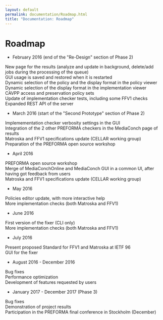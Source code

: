 ```yaml
---
layout: default
permalink: documentation/Roadmap.html
title: "Documentation: Roadmap"
---
```


# Roadmap

* February 2016 (end of the "Re-Design" section of Phase 2)

New page for the results (analyze and update in background, delete/add jobs during the processing of the queue)  
GUI usage is saved and restored when it is restarted  
Dynamic selection of the policy and the display format in the policy viewer  
Dynamic selection of the display format in the implementation viewer  
CAVPP access and preservation policy sets  
Update of implementation checker tests, including some FFV1 checks  
Expanded REST API of the server  

* March 2016 (start of the "Second Prototype" section of Phase 2)

Implemementation checker verbosity settings in the GUI  
Integration of the 2 other PREFORMA checkers in the MediaConch page of results  
Matroska and FFV1 specifications update (CELLAR working group)  
Preparation of the PREFORMA open source workshop  

* April 2016

PREFORMA open source workshop  
Merge of MediaConchOnline and MediaConch GUI in a common UI, after having got feedback from users  
Matroska and FFV1 specifications update (CELLAR working group)  

* May 2016

Policies editor update, with more interactive help  
More implementation checks (both Matroska and FFV1)  

* June 2016

First version of the fixer (CLI only)  
More implementation checks (both Matroska and FFV1)  

* July 2016

Present proposed Standard for FFV1 and Matroska at IETF 96  
GUI for the fixer  

* August 2016 - December 2016

Bug fixes  
Performance optimization  
Development of features requested by users  

* January 2017 - December 2017 (Phase 3)

Bug fixes  
Demonstration of project results  
Participation in the PREFORMA final conference in Stockholm (December)  


